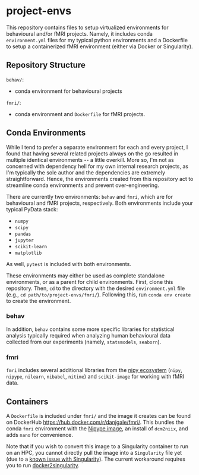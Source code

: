 # project-envs
This repository contains files to setup virtualized environments for behavioural and/or fMRI projects. Namely, it includes conda `environment.yml` files for my typical python environments and a Dockerfile to setup a containerized fMRI environment (either via Docker or Singularity). 

## Repository Structure

`behav/`:
- conda environment for behavioural projects

`fmri/`:
- conda environment and `Dockerfile` for fMRI projects. 

## Conda Environments

While I tend to prefer a separate environment for each and every project, I found that having several related projects always on the go resulted in multiple identical environments -- a little overkill. More so, I'm not as concerned with dependency hell for my own internal research projects, as I'm typically the sole author and the dependencies are extremely straightforward. Hence, the environments created from this repository act to streamline conda environments and prevent over-engineering.

There are currently two environments: `behav` and `fmri`, which are for behavioural and fMRI projects, respectively. Both environments include your typical PyData stack:
  - `numpy`
  - `scipy`
  - `pandas`
  - `jupyter`
  - `scikit-learn`
  - `matplotlib`

As well, `pytest` is included with both environments. 

These environments may either be used as complete standalone environments, or as a parent for child environments. First, clone this repository. Then, `cd` to the directory with the desired `environment.yml` file (e.g., `cd path/to/project-envs/fmri/`). Following this, run `conda env create` to create the environment. 

### behav
In addition, `behav` contains some more specific libraries for statistical analysis typically required when analyzing human behavioural data collected from our experiments (namely, `statsmodels`, `seaborn`). 

### fmri
`fmri` includes several additional libraries from the [nipy ecosystem](http://nipy.org/) (`nipy`, `nipype`, `nilearn`, `nibabel`, `nitime`) and `scikit-image` for working with fMRI data.

## Containers

A `Dockerfile` is included under `fmri/` and the image it creates can be found on DockerHub https://hub.docker.com/r/danjgale/fmri/. This bundles the conda `fmri` environment with the [Nipype image](https://hub.docker.com/r/nipype/nipype/), an install of `dcm2niix`, and adds `nano` for convenience.

Note that if you wish to convert this image to a Singularity container to run on an HPC, you cannot directly pull the image into a `Singularity` file yet (due to a [known issue with Singularity](https://github.com/singularityware/singularity/issues/719)). The current workaround requires you to run [docker2singularity](https://github.com/singularityware/docker2singularity).

